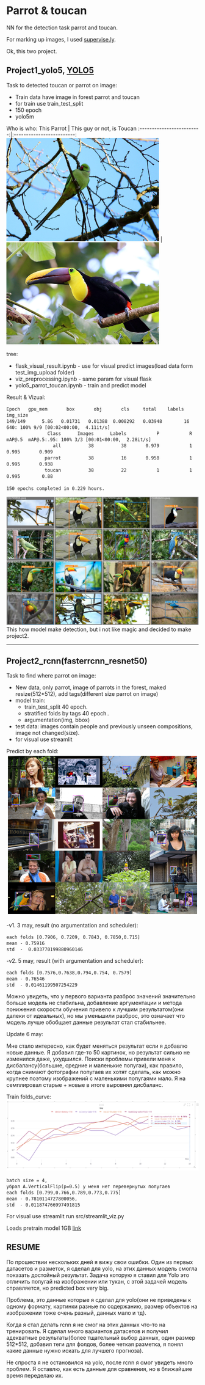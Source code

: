 # Parrot & toucan
NN for the detection task parrot and toucan.

For marking up images, I used [supervise.ly](https://supervise.ly/).

Ok, this two project.

## Project1_yolo5, [YOLO5](https://github.com/ultralytics/yolov5)

Task to detected toucan or parrot on image:

- Train data have image in forest parrot and toucan
- for train use train_test_split 
- 150 epoch
- yolo5m
  
Who is who:
This Parrot             |  This guy or not, is Toucan
:-------------------------:|:-------------------------:
<img src= "project1_yolo5/data/img/11752905643_a17ce5b925_c.jpg"  width="400">  |  <img src = 'project1_yolo5/data/img/23580321782_eec79c397f_c.jpg' width="400">

 tree:
 - flask_visual_result.ipynb - use for visual predict images(load data form 
        test_img_upload folder)
- viz_preprocessing.ipynb - same param for visual flask
- yolo5_parrot_toucan.ipynb - train and predict model

Result & Vizual:
```
Epoch   gpu_mem       box       obj       cls     total    labels  img_size     
149/149      5.8G   0.01731   0.01388  0.008292   0.03948        16       640: 100% 9/9 [00:02<00:00,  4.11it/s]   
               Class      Images      Labels           P           R      mAP@.5  mAP@.5:.95: 100% 3/3 [00:01<00:00,  2.28it/s]
                 all          38          38       0.979           1       0.995       0.909
              parrot          38          16       0.958           1       0.995       0.938
              toucan          38          22           1           1       0.995        0.88

150 epochs completed in 0.229 hours.
```
<img src = 'project1_yolo5/model_yolo/yolov5m_parrot8/test_batch0_pred.jpg'>
This how model make detection, but i not like magic and decided to make project2.

-------------------

## Project2_rcnn(fasterrcnn_resnet50)

Task to find where parrot on image:

  - New data, only parrot, image of parrots in the forest, maked resize(512*512), add tags(different size parrot on image)
  - model train:
      - train_test_split 40 epoch.
      - stratified folds by tags 40 epoch..
      - argumentation(img, bbox)
  - test data: images contain people and previously unseen compositions, image not changed(size).
  - for visual use streamlit

  Predict by each fold:
   <img src= "project2_rcnn/input/rcnn_predict.png"> 

  -v1. 3 may, result (no argumentation and scheduler):
  ```
  each folds [0.7906, 0.7209, 0.7843, 0.7850,0.715]    
  mean - 0.75916
  std  -  0.033770199880960146
  ```
  -v2. 5 may, result (with argumentation and scheduler):
  ```
  each folds [0.7576,0.7638,0.794,0.754, 0.7579] 
  meam - 0.76546
  std  - 0.01461199507254229
  ```
  Можно увидеть, что у первого варианта разброс значений значительно больше модель не стабильна, добавление аргументации и метода понижения скорости обучения привело к лучшим результатом(они далеки от идеальных), но мы уменьшили разброс, это означает что модель лучше обобщает данные результат стал стабильнее.

Update 6 may:

Мне стало интересно, как будет меняться результат если я добавлю новые данные. Я добавил где-то 50 картинок, но результат сильно не изменился даже, ухудшился. Поиски проблемы привели меня к дисбалансу(большие, средние и маленькие попугаи), как правило, когда снимают фотографии попугаев их хотят сделать, как можно крупнее поэтому изображений с маленькими попугаями мало.
Я на семплировал старые + новые в итоге выровнял дисбаланс.

Train folds_curve:
<img src= "project2_rcnn/input/folds_curve.png"> 
```
batch size = 4,
убрал A.VerticalFlip(p=0.5) у меня нет перевернутых попугаев
each folds [0.799,0.766,0.789,0.773,0.775]
mean - 0.7810114727800056,
std  - 0.011874766997491815
```
  
For visual use streamlit run src/streamlit_viz.py 

Loads pretrain model 1GB [link](https://drive.google.com/drive/folders/1zoVPg9hn-cKalaP8_5SqT6ocuHAeY9kt?usp=sharing)

## RESUME

По прошествии нескольких дней я вижу свои ошибки. Один из первых датасетов и разметок, я сделал для yolo, на этих данных модель смогла показать достойный результат.
Задача которую я ставил для Yolo это отличить попугай на изображении или тукан, с этой задачей модель справляется, но predicted box very big.

Проблема, это данные которые я сделал для yolo(они не приведены к одному формату, картинки разные по содержанию, размер объектов на изображении тоже очень разный, данных мало и тд).

Когда я стал делать rcnn я не смог на этих данных что-то на тренировать. Я сделал много вариантов датасетов и получил адекватные результаты(более тщательный выбор данных, один размер 512*512, добавил теги для фолдов, более четкая разметка, я понял какие данные нужно искать для лучшего прогноза).

Не спроста я не остановился на yolo, после rcnn я смог увидеть много проблем. Я оставлю, как есть данные для сравнения, но в ближайшие время переделаю их.